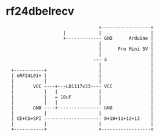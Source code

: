 # rf24dbelrecv


                                      +------------------+
                         |            |                  |
                         +------------- GND      Arduino |
                                      |                  |
                                      |      Pro Mini 5V |
                                      |                  |
                                    --- 4                |
                                      |                  |
      +-----------+                   |                  |
      | nRF24L01+ |                   |                  |
      |           |                   |                  |
      |       VCC ----+---LD1117v33---- VCC              |
      |           |   |               |                  |
      |           |   = 10uF          |                  |
      |           |   |               |                  |
      |       GND ----+---------------- GND              |
      |           |                   |                  |
      | CE+CS+SPI --------------------- 8+10+11+12+13    |
      |           |                   |                  |
      +-----------+                   +------------------+
